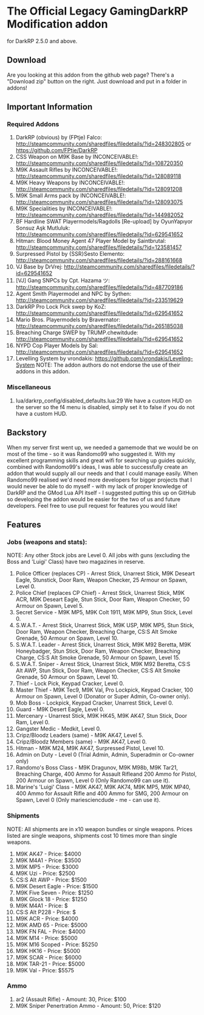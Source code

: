 The Official Legacy GamingDarkRP Modification addon
==================
for DarkRP 2.5.0 and above.

## Download ##
Are you looking at this addon from the github web page? There's a "Download zip" button on the right.
Just download and put in a folder in addons!

## Important Information ##
### Required Addons ###
1. DarkRP (obvious) by (FPtje) Falco: http://steamcommunity.com/sharedfiles/filedetails/?id=248302805 or https://github.com/FPtje/DarkRP
2. CSS Weapon on M9K Base by INCONCEIVABLE!: http://steamcommunity.com/sharedfiles/filedetails/?id=108720350
3. M9K Assault Rifles by INCONCEIVABLE!: http://steamcommunity.com/sharedfiles/filedetails/?id=128089118
4. M9K Heavy Weapons by INCONCEIVABLE!: http://steamcommunity.com/sharedfiles/filedetails/?id=128091208
5. M9K Small Arms pack by INCONCEIVABLE!: http://steamcommunity.com/sharedfiles/filedetails/?id=128093075
6. M9K Specialities by INCONCEIVABLE!: http://steamcommunity.com/sharedfiles/filedetails/?id=144982052
7. BF Hardline SWAT Playermodels/Ragdolls [Re-upload] by OyunYapıyor Sonsuz Aşk Mutluluk: http://steamcommunity.com/sharedfiles/filedetails/?id=629541652
8. Hitman: Blood Money Agent 47 Player Model by Saintbrutal: http://steamcommunity.com/sharedfiles/filedetails/?id=123581457
9. Surpressed Pistol by {SSR}Sesto Elemento: http://steamcommunity.com/sharedfiles/filedetails/?id=288161668
10. VJ Base by DrVrej: http://steamcommunity.com/sharedfiles/filedetails/?id=629541652
11. [VJ] Gang SNPCs by Cpt. Hazama ツ: http://steamcommunity.com/sharedfiles/filedetails/?id=487709186
12. Agent Smith Playermodel and NPC by Sythen: http://steamcommunity.com/sharedfiles/filedetails/?id=233519629
13. DarkRP Pro Lock Pick swep by KoZ: http://steamcommunity.com/sharedfiles/filedetails/?id=629541652
14. Mario Bros. Playermodels by Bravernator: http://steamcommunity.com/sharedfiles/filedetails/?id=265185038
15. Breaching Charge SWEP by TRUMP.chewitdude: http://steamcommunity.com/sharedfiles/filedetails/?id=629541652
16. NYPD Cop Player Models by Sal: http://steamcommunity.com/sharedfiles/filedetails/?id=629541652
17. Levelling System by vrondakis: https://github.com/vrondakis/Leveling-System
NOTE: The addon authors do not endorse the use of their addons in this addon.
### Miscellaneous ###
1. lua/darkrp_config/disabled_defaults.lua:29 We have a custom HUD on the server so the f4 menu is disabled, simply set it to false if you do not have a custom HUD.

##  Backstory ##
When my server first went up, we needed a gamemode that we would be on most of the time - so it was Randomo99 who suggested it.
With my excellent programming skills and great wifi for searching up guides quickly, combined with Randomo99's ideas, I was able to successfully create an addon that would supply all our needs and that I could manage easily. 
When Randomo99 realised we'd need more developers for bigger projects that I would never be able to do myself -  with my lack of proper knowledge of DarkRP and the GMod Lua API itself - I suggested putting this up on GitHub so developing the addon would be easier for the two of us and future developers. 
Feel free to use pull request for features you would like!

## Features ##
### Jobs (weapons and stats): ###
NOTE: Any other Stock jobs are Level 0. All jobs with guns (excluding the Boss and 'Luigi' Class) have two magazines in reserve.
1. Police Officer (replaces CP) - Arrest Stick, Unarrest Stick, M9K Deseart Eagle, Stunstick, Door Ram, Weapon Checker, 25 Armour on Spawn, Level 0.
2. Police Chief (replaces CP Chief) - Arrest Stick, Unarrest Stick, M9K ACR, M9K Deseart Eagle, Stun Stick, Door Ram, Weapon Checker, 50 Armour on Spawn, Level 5.
3. Secret Service - M9K MP5, M9K Colt 1911, M9K MP9, Stun Stick, Level 0.
4. S.W.A.T. - Arrest Stick, Unarrest Stick, M9K USP, M9K MP5, Stun Stick, Door Ram, Weapon Checker, Breaching Charge, CS:S Alt Smoke Grenade, 50 Armour on Spawn, Level 10.
5. S.W.A.T. Leader - Arrest Stick, Unarrest Stick, M9K M92 Beretta, M9K Honeybadger, Stun Stick, Door Ram, Weapon Checker, Breaching Charge, CS:S Alt Smoke Grenade, 50 Armour on Spawn, Level 15.
6. S.W.A.T. Sniper - Arrest Stick, Unarrest Stick, M9K M92 Beretta, CS:S Alt AWP, Stun Stick, Door Ram, Weapon Checker, CS:S Alt Smoke Grenade, 50 Armour on Spawn, Level 10.
7. Thief - Lock Pick, Keypad Cracker, Level 0.
8. Master Thief - M9K Tec9, M9K Val, Pro Lockpick, Keypad Cracker, 100 Armour on Spawn, Level 0 (Donator or Super Admin, Co-owner only).
9. Mob Boss - Lockpick, Keypad Cracker, Unarrest Stick, Level 0.
10. Guard - M9K Desert Eagle, Level 0.
11. Mercenary - Unarrest Stick, M9K HK45, M9K AK47, Stun Stick, Door Ram, Level 0.
12. Gangster Medic - Medkit, Level 0.
13. Cripz/Bloodz Leaders (same) - M9K AK47, Level 5.
14. Cripz/Bloodz Members (same) - M9K AK47, Level 0.
15. Hitman - M9K M24, M9K AK47, Surpressed Pistol, Level 10.
16. Admin on Duty - Level 0 (Trial Admin, Admin, Superadmin or Co-owner only)
17. Randomo's Boss Class - M9K Dragunov, M9K M98b, M9K Tar21, Breaching Charge, 400 Ammo for Assault Rifleand 200 Ammo for Pistol, 200 Armour on Spawn, Level 0 (Only Randomo99 can use it).
18. Marine's 'Luigi' Class - M9K AK47, M9K AK74, M9K MP5, M9K MP40, 400 Ammo for Assault Rifle and 400 Ammo for SMG, 200 Armour on Spawn, Level 0 (Only mariesciencdude - me - can use it).
### Shipments ###
NOTE: All shipments are in x10 weapon bundles or single weapons. Prices listed are single weapons, shipments cost 10 times more than single weapons.
1. M9K AK47 - Price: $4000
2. M9K M4A1 - Price: $3500
3. M9K MP5 - Price: $3000
4. M9K Uzi - Price: $2500
5. CS:S Alt AWP - Price: $1500
6. M9K Desert Eagle - Price: $1500
7. M9K Five Seven - Price: $1250
8. M9K Glock 18 - Price: $1250
9. M9K M4A1 - Price: $
10. CS:S Alt P228 - Price: $
11. M9K ACR - Price: $4000
12. M9K AMD 65 - Price: $5000
13. M9K FN FAL - Price: $4000
14. M9K M14 - Price: $5000
15. M9K M16 Scoped - Price: $5250
16. M9K HK16 - Price: $5000
17. M9K SCAR - Price: $6000
18. M9K TAR-21 - Price: $5000
19. M9K Val - Price: $5575
### Ammo ###
1. ar2 (Assault Rifle) - Amount: 30, Price: $100
2. M9K Sniper Penertration Ammo - Amount: 50, Price: $120